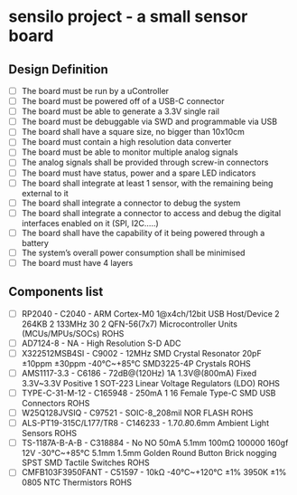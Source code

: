 # sensilo project - a small sensor board
## Design Definition

- [ ] The board must be run by a uController
- [ ] The board must be powered off of a USB-C connector
- [ ] The board must be able to generate a 3.3V single rail
- [ ] The board must be debuggable via SWD and programmable via USB
- [ ] The board shall have a square size, no bigger than 10x10cm
- [ ] The board must contain a high resolution data converter
- [ ] The board must be able to monitor multiple analog signals
- [ ] The analog signals shall be provided through screw-in connectors
- [ ] The board must have status, power and a spare LED indicators
- [ ] The board shall integrate at least 1 sensor, with the remaining being external to it
- [ ] The board shall integrate a connector to debug the system
- [ ] The board shall integrate a connector to access and debug the digital interfaces enabled on it (SPI, I2C…..)
- [ ] The board shall have the capability of it being powered through a battery
- [ ] The system’s overall power consumption shall be minimised
- [ ] The board must have 4 layers

## Components list
- [ ] RP2040 - C2040 - ARM Cortex-M0 1@x4ch/12bit USB Host/Device 2 264KB 2 133MHz 30 2 QFN-56(7x7)  Microcontroller Units (MCUs/MPUs/SOCs) ROHS
- [ ] AD7124-8 - NA - High Resolution S-D ADC
- [ ] X322512MSB4SI - C9002 - 12MHz SMD Crystal Resonator 20pF ±10ppm ±30ppm -40℃~+85℃ SMD3225-4P  Crystals ROHS
- [ ] AMS1117-3.3 - C6186 - 72dB@(120Hz) 1A 1.3V@(800mA) Fixed 3.3V~3.3V Positive 1 SOT-223  Linear Voltage Regulators (LDO) ROHS
- [ ] TYPE-C-31-M-12 - C165948 - 250mA 1 16 Female Type-C SMD  USB Connectors ROHS
- [ ] W25Q128JVSIQ - C97521 - SOIC-8_208mil  NOR FLASH ROHS
- [ ] ALS-PT19-315C/L177/TR8 - C146233 - 1.7*0.8*0.6mm  Ambient Light Sensors ROHS
- [ ] TS-1187A-B-A-B - C318884 - No NO 50mA 5.1mm 100mΩ 100000 160gf 12V -30℃~+85℃ 5.1mm 1.5mm Golden Round Button Brick nogging SPST SMD  Tactile Switches ROHS
- [ ] CMFB103F3950FANT - C51597 - 10kΩ -40℃~+120℃ ±1% 3950K ±1% 0805  NTC Thermistors ROHS